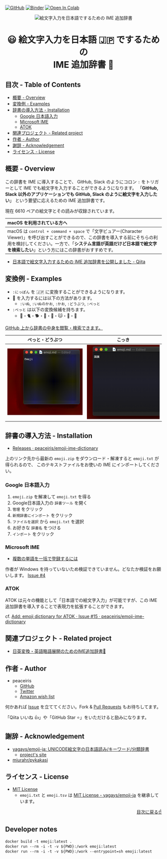 <!-- https://shields.io/ -->
[![GitHub](https://img.shields.io/github/license/mashape/apistatus.svg)](https://github.com/peaceiris/emoji-ime-dictionary/blob/master/LICENSE)
[![Binder](https://mybinder.org/badge_logo.svg)](https://mybinder.org/v2/gh/peaceiris/emoji-ime-dictionary/master?filepath=generate.ipynb)
[![Open In Colab](https://colab.research.google.com/assets/colab-badge.svg)](https://colab.research.google.com/github/peaceiris/emoji-ime-dictionary/blob/master/generate.ipynb)

<div align="center">
<img src="./images/sample.jpg" alt="絵文字入力を日本語でするための IME 追加辞書" width="400px">
</div>

<h1 align="center">😃 絵文字入力を日本語 🇯🇵 でするための<br>IME 追加辞書 📙</h1>


## 目次 - Table of Contents

<!-- START doctoc generated TOC please keep comment here to allow auto update -->
<!-- DON'T EDIT THIS SECTION, INSTEAD RE-RUN doctoc TO UPDATE -->


- [概要 - Overview](#%E6%A6%82%E8%A6%81---overview)
- [変換例 - Examples](#%E5%A4%89%E6%8F%9B%E4%BE%8B---examples)
- [辞書の導入方法 - Installation](#%E8%BE%9E%E6%9B%B8%E3%81%AE%E5%B0%8E%E5%85%A5%E6%96%B9%E6%B3%95---installation)
  - [Google 日本語入力](#google-%E6%97%A5%E6%9C%AC%E8%AA%9E%E5%85%A5%E5%8A%9B)
  - [Microsoft IME](#microsoft-ime)
  - [ATOK](#atok)
- [関連プロジェクト - Related project](#%E9%96%A2%E9%80%A3%E3%83%97%E3%83%AD%E3%82%B8%E3%82%A7%E3%82%AF%E3%83%88---related-project)
- [作者 - Author](#%E4%BD%9C%E8%80%85---author)
- [謝辞 - Acknowledgement](#%E8%AC%9D%E8%BE%9E---acknowledgement)
- [ライセンス - License](#%E3%83%A9%E3%82%A4%E3%82%BB%E3%83%B3%E3%82%B9---license)

<!-- END doctoc generated TOC please keep comment here to allow auto update -->



## 概要 - Overview

この辞書を IME に導入することで、
GitHub, Slack のようにコロン `:` をトリガーとして IME でも絵文字を入力することができるようになります。
「**GitHub, Slack 以外のアプリケーションでも GitHub, Slack のように絵文字を入力したい**」
という要望に応えるための IME 追加辞書です。

現在 6610 ペアの絵文字とその読みが収録されています。

| macOS を利用されている方へ |
|:---|
| macOS は `control + command + space` で「文字ビュアー(Character Viewer)」を呼び出すことができるので、この辞書を導入する前にそちらの利用を検討してください。一方で、「**システム言語が英語だけど日本語で絵文字を検索したい**」という方にはこの辞書がおすすめです。 |

- [日本語で絵文字入力するための IME 追加辞書を公開しました - Qiita](https://qiita.com/peaceiris/items/c40ba39679daeb7555c2)



## 変換例 - Examples

- `:にっぽん` を 🇯🇵 に変換することができるようになります。
- 🐶 を入力するには以下の方法があります。
    - `:いぬ`, `:いぬのかお`, `:かお`, `:どうぶつ`, `:ぺっと`
- `:ぺっと` は以下の変換候補を持ちます。
    - 🐇・🐈・🐕・🐩・🐰・🐱・🐶・🐹

[GitHub 上から辞書の中身を閲覧・検索できます。](https://github.com/peaceiris/emoji-ime-dictionary/blob/master/emoji.tsv)

| ぺっと・どうぶつ | こっき |
|---|---|
| ![](./images/emoji_1.gif) | ![](./images/emoji_2.gif) |



## 辞書の導入方法 - Installation

- [Releases · peaceiris/emoji-ime-dictionary](https://github.com/peaceiris/emoji-ime-dictionary/releases/latest)

上のリンク先から最新の `emoji.zip` をダウンロード・解凍すると `emoji.txt` が得られるので、
このテキストファイルをお使いの IME にインポートしてください。

### Google 日本語入力

1. `emoji.zip` を解凍して `emoji.txt` を得る
2. Google日本語入力の `辞書ツール` を開く
3. `管理` をクリック
4. `新規辞書にインポート` をクリック
5. `ファイルを選択` から `emoji.txt` を選択
6. お好きな `辞書名` をつける
7. `インポート` をクリック

### Microsoft IME

- [複数の単語を一括で登録するには](https://support.microsoft.com/ja-jp/help/881925)

作者が Windows を持っていないため検証できていません。どなたか検証をお願いします。
[Issue #4](https://github.com/peaceiris/emoji-ime-dictionary/issues/4)

### ATOK

ATOK は元々の機能として「日本語での絵文字入力」が可能ですが、この IME 追加辞書を導入することで表現力を拡張することができます。

cf. [Add: emoji dictionary for ATOK · Issue #15 · peaceiris/emoji-ime-dictionary](https://github.com/peaceiris/emoji-ime-dictionary/issues/15)



## 関連プロジェクト - Related project

- [日英変換・英語略語展開のためのIME追加辞書📙](https://github.com/peaceiris/google-ime-dictionary)



## 作者 - Author

- peaceiris
    - [GitHub](https://github.com/peaceiris)
    - [Twitter](https://twitter.com/piris314)
    - [Amazon wish list](http://amzn.asia/ilWK0Yj)

何かあれば [Issue] を立ててください。Fork & [Pull Requests] もお待ちしてます。

「Qiita いいね :thumbsup:」や「GitHub Star :star:」をいただけると励みになります。



## 謝辞 - Acknowledgement

- [yagays/emoji-ja: UNICODE絵文字の日本語読み/キーワード/分類辞書](https://github.com/yagays/emoji-ja)
    - [project's site](https://yag-ays.github.io/project/emoji-ja/)
- [miurahr/pykakasi](https://github.com/miurahr/pykakasi)



## ライセンス - License

- [MIT License](./LICENSE)
    - `emoji.txt` と `emoji.tsv` は [MIT License - yagays/emoji-ja] を継承しています。



<div align="right">
<a href="#%E7%9B%AE%E6%AC%A1---table-of-contents">目次に戻る☝️</a>
</div>



## Developer notes

```
docker build -t emoji:latest .
docker run --rm -i -t -v ${PWD}:/work emoji:latest
docker run --rm -i -t -v ${PWD}:/work --entrypoint=sh emoji:latest
```



<!-- Internal References -->
[Issue]: https://github.com/peaceiris/emoji-ime-dictionary/issues
[Pull Requests]: https://github.com/peaceiris/emoji-ime-dictionary/pulls
<!-- External References -->
[MIT License - yagays/emoji-ja]: https://github.com/yagays/emoji-ja/blob/master/LICENSE.md
